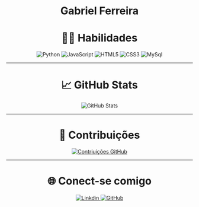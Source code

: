 <h1 align="center">Gabriel Ferreira</h1>

<h1 align="center">👨‍💻 Habilidades</h1>

<div style="text-align: center;">
  <img src="https://img.shields.io/badge/Python-000?style=for-the-badge&logo=python" alt="Python">
  <img src="https://img.shields.io/badge/JavaScript-000?style=for-the-badge&logo=javascript" alt="JavaScript">
  <img src="https://img.shields.io/badge/HTML5-000?style=for-the-badge&logo=html5" alt="HTML5">
  <img src="https://img.shields.io/badge/CSS3-000?style=for-the-badge&logo=css3&logoColor=264CE4" alt="CSS3">
  <img src="https://img.shields.io/badge/mysql-000?style=for-the-badge&logo=mysql&logoColor=264CE4" alt="MySql">
</div>

---

<h1 align="center">📈 GitHub Stats</h1>

<div style="text-align: center;">
  <img src="https://github-readme-stats.vercel.app/api?username=GabrielASFerreira&theme=transparent&bg_color=000&border_color=30A3DC&show_icons=true&icon_color=30A3DC&title_color=E94D5F&text_color=FFF" alt="GitHub Stats">
</div>

---

<h1 align="center">🤝 Contribuições</h1>

<div style="text-align: center;">
  <a href="https://github.com/GabrielASFerreira/dio-lab-open-source">
    <img src="https://github-readme-stats.vercel.app/api/pin/?username=GabrielASFerreira&repo=dio-lab-open-source&bg_color=000&border_color=30A3DC&show_icons=true&icon_color=30A3DC&title_color=E94D5F&text_color=FFF" alt="Contriuições GitHub">
  </a>
</div>

---

<h1 align="center">🌐 Conect-se comigo</h1>

<div style="text-align: center;">
  <a href="https://www.linkedin.com/in/gabriel-ferreira-810666166/">
    <img src="https://img.shields.io/badge/LinkedIn-000?style=for-the-badge&logo=linkedin&logoColor=0E76A8" alt="Linkdin">
  </a>
    <a href="https://github.com/GabrielASFerreira">
    <img src="https://img.shields.io/badge/GitHub-000?style=for-the-badge&logo=github&logoColor=0E76A8" alt="GitHub">
  </a>
</div>